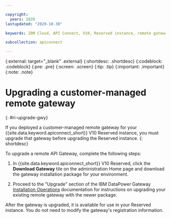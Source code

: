 ```yaml
---

copyright:
  years: 2020
lastupdated: "2020-10-30"

keywords: IBM Cloud, API Connect, V10, Reserved instance, remote gateway, upgrade

subcollection: apiconnect

---
```


{:external: target="_blank" .external} 
{:shortdesc: .shortdesc}
{:codeblock: .codeblock}
{:pre: .pre}
{:screen: .screen}
{:tip: .tip}
{:important: .important}
{:note: .note}

# Upgrading a customer-managed remote gateway
{: #ri-upgrade-gwy}

If you deployed a customer-managed remote gateway for your {{site.data.keyword.apiconnect_short}} V10 Reserved instance, you must upgrade that gateway before upgrading the Reserved instance.
{: shortdesc}


To upgrade a remote API Gateway, complete the following steps:

1. In {{site.data.keyword.apiconnect_short}} V10 Reserved, click the **Download Gateway** tile on the administration Home page and download the gateway installation package for your environment. 

2. Proceed to the "Upgrade" section of the IBM DataPower Gateway [Installation Operations](https://www.ibm.com/support/knowledgecenter/SS9H2Y_10.0/com.ibm.dp.doc/installationoperations.html#upgradeoperation) documentation for instructions on upgrading your existing remote gateway with the newer package.

After the gateway is upgraded, it is available for use in your Reserved instance. You do not need to modify the gateway's registration information.
